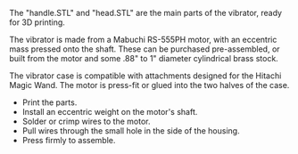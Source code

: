 The "handle.STL" and "head.STL" are the main parts of the vibrator, ready for
3D printing.

The vibrator is made from a Mabuchi RS-555PH motor, with an eccentric mass
pressed onto the shaft. These can be purchased pre-assembled, or built from the
motor and some .88" to 1" diameter cylindrical brass stock.

The vibrator case is compatible with attachments designed for the Hitachi Magic
Wand. The motor is press-fit or glued into the two halves of the case.

* Print the parts.
* Install an eccentric weight on the motor's shaft.
* Solder or crimp wires to the motor.
* Pull wires through the small hole in the side of the housing.
* Press firmly to assemble.
